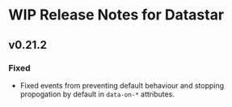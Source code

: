 # WIP Release Notes for Datastar

## v0.21.2

### Fixed

- Fixed events from preventing default behaviour and stopping propogation by default in `data-on-*` attributes.
